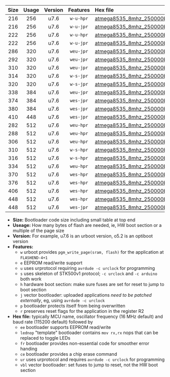 |Size|Usage|Version|Features|Hex file|
|:-:|:-:|:-:|:-:|:--|
|216|256|u7.6|`w-u-hpr`|[atmega8535_8mhz_250000bps_ur.hex](https://raw.githubusercontent.com/stefanrueger/urboot/main/atmega8535_8mhz_250000bps_ur.hex)|
|216|256|u7.6|`w-u-jpr`|[atmega8535_8mhz_250000bps_ur_vbl.hex](https://raw.githubusercontent.com/stefanrueger/urboot/main/atmega8535_8mhz_250000bps_ur_vbl.hex)|
|222|256|u7.6|`w-u-hpr`|[atmega8535_8mhz_250000bps_lednop_ur.hex](https://raw.githubusercontent.com/stefanrueger/urboot/main/atmega8535_8mhz_250000bps_lednop_ur.hex)|
|222|256|u7.6|`w-u-jpr`|[atmega8535_8mhz_250000bps_lednop_ur_vbl.hex](https://raw.githubusercontent.com/stefanrueger/urboot/main/atmega8535_8mhz_250000bps_lednop_ur_vbl.hex)|
|286|320|u7.6|`weu-jpr`|[atmega8535_8mhz_250000bps_ee_ur_vbl.hex](https://raw.githubusercontent.com/stefanrueger/urboot/main/atmega8535_8mhz_250000bps_ee_ur_vbl.hex)|
|292|320|u7.6|`weu-jpr`|[atmega8535_8mhz_250000bps_ee_lednop_ur_vbl.hex](https://raw.githubusercontent.com/stefanrueger/urboot/main/atmega8535_8mhz_250000bps_ee_lednop_ur_vbl.hex)|
|310|320|u7.6|`weu-jpr`|[atmega8535_8mhz_250000bps_ee_lednop_fr_ur_vbl.hex](https://raw.githubusercontent.com/stefanrueger/urboot/main/atmega8535_8mhz_250000bps_ee_lednop_fr_ur_vbl.hex)|
|314|320|u7.6|`w-s-jpr`|[atmega8535_8mhz_250000bps_vbl.hex](https://raw.githubusercontent.com/stefanrueger/urboot/main/atmega8535_8mhz_250000bps_vbl.hex)|
|320|320|u7.6|`w-s-jpr`|[atmega8535_8mhz_250000bps_lednop_vbl.hex](https://raw.githubusercontent.com/stefanrueger/urboot/main/atmega8535_8mhz_250000bps_lednop_vbl.hex)|
|338|384|u7.6|`weu-jpr`|[atmega8535_8mhz_250000bps_ee_lednop_fr_ce_ur_vbl.hex](https://raw.githubusercontent.com/stefanrueger/urboot/main/atmega8535_8mhz_250000bps_ee_lednop_fr_ce_ur_vbl.hex)|
|374|384|u7.6|`wes-jpr`|[atmega8535_8mhz_250000bps_ee_vbl.hex](https://raw.githubusercontent.com/stefanrueger/urboot/main/atmega8535_8mhz_250000bps_ee_vbl.hex)|
|380|384|u7.6|`wes-jpr`|[atmega8535_8mhz_250000bps_ee_lednop_vbl.hex](https://raw.githubusercontent.com/stefanrueger/urboot/main/atmega8535_8mhz_250000bps_ee_lednop_vbl.hex)|
|410|448|u7.6|`wes-jpr`|[atmega8535_8mhz_250000bps_ee_lednop_fr_vbl.hex](https://raw.githubusercontent.com/stefanrueger/urboot/main/atmega8535_8mhz_250000bps_ee_lednop_fr_vbl.hex)|
|282|512|u7.6|`weu-hpr`|[atmega8535_8mhz_250000bps_ee_ur.hex](https://raw.githubusercontent.com/stefanrueger/urboot/main/atmega8535_8mhz_250000bps_ee_ur.hex)|
|288|512|u7.6|`weu-hpr`|[atmega8535_8mhz_250000bps_ee_lednop_ur.hex](https://raw.githubusercontent.com/stefanrueger/urboot/main/atmega8535_8mhz_250000bps_ee_lednop_ur.hex)|
|306|512|u7.6|`weu-hpr`|[atmega8535_8mhz_250000bps_ee_lednop_fr_ur.hex](https://raw.githubusercontent.com/stefanrueger/urboot/main/atmega8535_8mhz_250000bps_ee_lednop_fr_ur.hex)|
|310|512|u7.6|`w-s-hpr`|[atmega8535_8mhz_250000bps.hex](https://raw.githubusercontent.com/stefanrueger/urboot/main/atmega8535_8mhz_250000bps.hex)|
|316|512|u7.6|`w-s-hpr`|[atmega8535_8mhz_250000bps_lednop.hex](https://raw.githubusercontent.com/stefanrueger/urboot/main/atmega8535_8mhz_250000bps_lednop.hex)|
|334|512|u7.6|`weu-hpr`|[atmega8535_8mhz_250000bps_ee_lednop_fr_ce_ur.hex](https://raw.githubusercontent.com/stefanrueger/urboot/main/atmega8535_8mhz_250000bps_ee_lednop_fr_ce_ur.hex)|
|370|512|u7.6|`wes-hpr`|[atmega8535_8mhz_250000bps_ee.hex](https://raw.githubusercontent.com/stefanrueger/urboot/main/atmega8535_8mhz_250000bps_ee.hex)|
|376|512|u7.6|`wes-hpr`|[atmega8535_8mhz_250000bps_ee_lednop.hex](https://raw.githubusercontent.com/stefanrueger/urboot/main/atmega8535_8mhz_250000bps_ee_lednop.hex)|
|406|512|u7.6|`wes-hpr`|[atmega8535_8mhz_250000bps_ee_lednop_fr.hex](https://raw.githubusercontent.com/stefanrueger/urboot/main/atmega8535_8mhz_250000bps_ee_lednop_fr.hex)|
|448|512|u7.6|`wes-hpr`|[atmega8535_8mhz_250000bps_ee_lednop_fr_ce.hex](https://raw.githubusercontent.com/stefanrueger/urboot/main/atmega8535_8mhz_250000bps_ee_lednop_fr_ce.hex)|
|448|512|u7.6|`wes-jpr`|[atmega8535_8mhz_250000bps_ee_lednop_fr_ce_vbl.hex](https://raw.githubusercontent.com/stefanrueger/urboot/main/atmega8535_8mhz_250000bps_ee_lednop_fr_ce_vbl.hex)|

- **Size:** Bootloader code size including small table at top end
- **Useage:** How many bytes of flash are needed, ie, HW boot section or a multiple of the page size
- **Version:** For example, u7.6 is an urboot version, o5.2 is an optiboot version
- **Features:**
  + `w` urboot provides `pgm_write_page(sram, flash)` for the application at `FLASHEND-4+1`
  + `e` EEPROM read/write support
  + `u` uses urprotocol requiring `avrdude -c urclock` for programming
  + `s` uses skeleton of STK500v1 protocol; `-c urclock` and `-c arduino` both work
  + `h` hardware boot section: make sure fuses are set for reset to jump to boot section
  + `j` vector bootloader: uploaded applications *need to be patched externally*, eg, using `avrdude -c urclock`
  + `p` bootloader protects itself from being overwritten
  + `r` preserves reset flags for the application in the register R2
- **Hex file:** typically MCU name, oscillator frequency (16 MHz default) and baud rate (115200 default) followed by
  + `ee` bootloader supports EEPROM read/write
  + `lednop` "template" bootloader contains `mov rx,rx` nops that can be replaced to toggle LEDs
  + `fr` bootloader provides non-essential code for smoother error handing
  + `ce` bootloader provides a chip erase command
  + `ur` uses urprotocol and requires `avrdude -c urclock` for programming
  + `vbl` vector bootloader: set fuses to jump to reset, not the HW boot section
